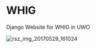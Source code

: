# WHIG
Django Website for WHIG in UWO


![rsz_img_20170529_161024](https://cloud.githubusercontent.com/assets/28068756/26562050/11dcf148-4491-11e7-94d2-d5f5b8a32750.png)
